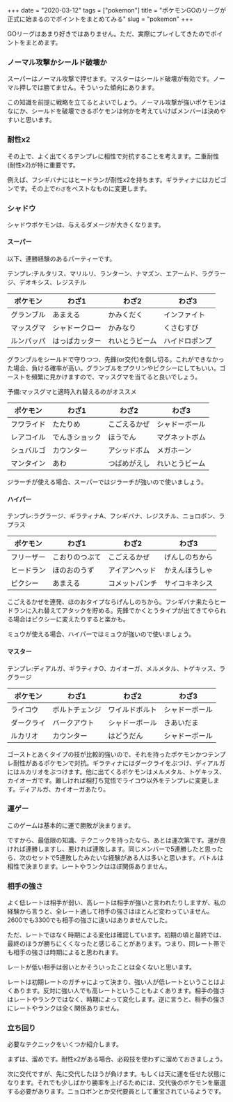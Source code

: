 +++
date = "2020-03-12"
tags = ["pokemon"]
title = "ポケモンGOのリーグが正式に始まるのでポイントをまとめてみる"
slug = "pokemon"
+++

GOリーグはあまり好きではありません。ただ、実際にプレイしてきたのでポイントをまとめます。

### ノーマル攻撃かシールド破壊か

スーパーはノーマル攻撃で押せます。マスターはシールド破壊が有効です。ノーマル押しでは勝てません。そういった傾向にあります。

この知識を前提に戦略を立てるとよいでしょう。ノーマル攻撃が強いポケモンはなにか、シールドを破壊できるポケモンは何かを考えていけばメンバーは決めやすいと思います。

### 耐性x2

その上で、よく出てくるテンプレに相性で対抗することを考えます。二重耐性(耐性x2)が特に重要です。

例えば、フシギバナにはヒードランが耐性x2を持ちます。ギラティナにはカビゴンです。その上で`わざ`をベストなものに変更します。

### シャドウ

シャドウポケモンは、与えるダメージが大きくなります。

#### スーパー

以下、連勝経験のあるパーティーです。

テンプレ:チルタリス、マリルリ、ランターン、ナマズン、エアームド、ラグラージ、デオキシス、レジスチル

|ポケモン|わざ1|わざ2|わざ3|
|---|---|---|---|
|グランブル|あまえる|かみくだく|インファイト|
|マッスグマ|シャドークロー|かみなり|くさむすび|
|ルンパッパ|はっぱカッター|れいとうビーム|ハイドロポンプ|

グランブルをシールドで守りつつ、先鋒(or交代)を倒し切る。これができなかった場合、負ける確率が高い。グランブルをプクリンやピクシーにしてもいい。ゴーストを頻繁に見かけますので、マッスグマを当てると良いでしょう。

予備:マッスグマと適時入れ替えるのがオススメ

|ポケモン|わざ1|わざ2|わざ3|
|---|---|---|---|
|フワライド|たたりめ|こごえるかぜ|シャドーボール|
|レアコイル|でんきショック|ほうでん|マグネットボム|
|シュバルゴ|カウンター|アシッドボム|メガホーン|
|マンタイン|あわ|つばめがえし|れいとうビーム|

ジラーチが使える場合、スーパーではジラーチが強いので使いましょう。

#### ハイパー

テンプレ:ラグラージ、ギラティナA、フシギバナ、レジスチル、ニョロボン、ラプラス

|ポケモン|わざ1|わざ2|わざ3|
|---|---|---|---|
|フリーザー|こおりのつぶて|こごえるかぜ|げんしのちから|
|ヒードラン|ほのおのうず|アイアンヘッド|かえんほうしゃ|
|ピクシー|あまえる|コメットパンチ|サイコキネシス|

こごえるかぜを連発、ほのおタイプならげんしのちから。フシギバナ来たらヒードランに入れ替えてアタックを貯める。先鋒でかくとうタイプが出てきてやられる場合はピクシーに変えたりすると楽かも。

ミュウが使える場合、ハイパーではミュウが強いので使いましょう。

#### マスター

テンプレ:ディアルガ、ギラティナO、カイオーガ、メルメタル、トゲキッス、ラグラージ

|ポケモン|わざ1|わざ2|わざ3|
|---|---|---|---|
|ライコウ|ボルトチェンジ|ワイルドボルト|シャドーボール|
|ダークライ|バークアウト|シャドーボール|きあいだま|
|ルカリオ|カウンター|はどうだん|シャドーボール|

ゴーストとあくタイプの技が比較的強いので、それを持ったポケモンかつテンプレ耐性があるポケモンで対抗。ギラティナにはダークライをぶつけ、ディアルガにはルカリオをぶつけます。他に出てくるポケモンはメルメタル、トゲキッス、カイオーガです。難しければ相打ち覚悟でライコウ以外をテンプレに変更します。ディアルガ、カイオーガあたり。

### 運ゲー

このゲームは基本的に運で勝敗が決まります。

ですから、最低限の知識、テクニックを持ったなら、あとは運次第です。運が良ければ連勝しますし、悪ければ連敗します。同じメンバーで5連勝したと思ったら、次のセットで5連敗したみたいな経験がある人は多いと思います。バトルは相性で決まります。レートやランクはほぼ関係ありません。

### 相手の強さ

よく低レートは相手が弱い、高レートは相手が強いと言われたりしますが、私の経験から言うと、全レート通して相手の強さはほとんど変わっていません。2600でも3300でも相手の強さに違いはありませんでした。

ただ、レートではなく時期による変化は確認しています。初期の頃と最終では、最終のほうが勝ちにくくなったと感じることがあります。つまり、同レート帯でも相手の強さは時期によると思われます。

レートが低い相手は弱いとかそういったことは全くないと思います。

レートは初期レートのガチャによって決まり、強い人が低レートということはよくあります。反対に強い人でも高レートということもよくあります。相手の強さはレートやランクではなく、時期によって変化します。逆に言うと、相手の強さにレートやランクは全く関係ありません。

### 立ち回り

必要なテクニックをいくつか紹介します。

まずは、溜めです。耐性x2がある場合、必殺技を使わずに溜めておきましょう。

次に交代ですが、先に交代したほうが負けます。もしくは天に運を任せた状態になります。それでも少しばかり勝率を上げるためには、交代後のポケモンを厳選する必要があります。ニョロボンとか交代要員として重宝されているようです。

